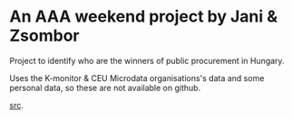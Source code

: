 # An AAA weekend project by Jani & Zsombor

Project to identify who are the winners of public procurement in Hungary.

Uses the K-monitor & CEU Microdata organisations's data and some personal data, so these are not available on github.

[src].


[src]: https://github.com/janosbiro

